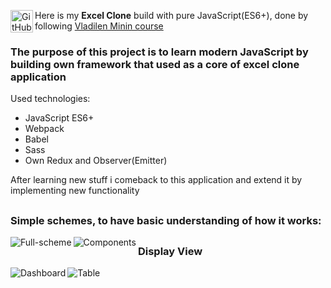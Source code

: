 
[<img align="left" alt="GitHub" width="36px" src="https://simpleicons.org/icons/microsoftexcel.svg" />][githubRep]

Here is my **Excel Clone**  build with pure JavaScript(ES6+), done by following [Vladilen Minin course](https://www.jsexcel.ru/)

### The purpose of this project is to learn modern JavaScript by building own framework that used as a core of excel clone application

Used technologies:

 - JavaScript ES6+
 - Webpack
 - Babel
 - Sass
 - Own Redux and Observer(Emitter)
 
After learning new stuff i comeback to this application and extend it by implementing new functionality

##

### Simple schemes, to have basic understanding of how it works:

<img align="left" alt="Full-scheme"  src="https://i.ibb.co/xz64wWB/Full-scheme.jpg" />

<img align="left" alt="Components"  src="https://i.ibb.co/NSVTHNT/Components.jpg" />

##

### Display View

<img align="left" alt="Dashboard"  src="https://i.ibb.co/r5zL3y4/Dashboard.png" />

<img align="left" alt="Table"  src="https://i.ibb.co/N7gHFvh/Table.png" />

[githubRep]: https://github.com/shevpai/excel-app

